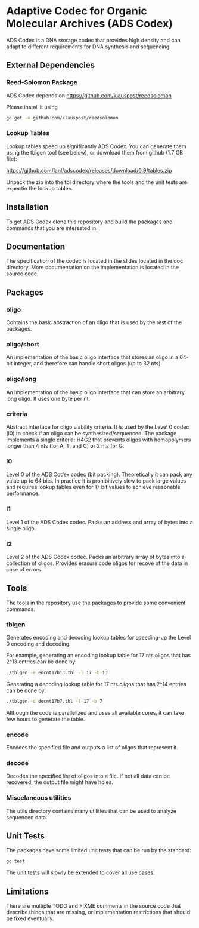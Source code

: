 # Adaptive Codec for Organic Molecular Archives (ADS Codex)

ADS Codex is a DNA storage codec that provides high density and can adapt
to different requirements for DNA synthesis and sequencing.

## External Dependencies

### Reed-Solomon Package

ADS Codex depends on https://github.com/klauspost/reedsolomon

Please install it using 

```bash
go get -u github.com/klauspost/reedsolomon
```

### Lookup Tables

Lookup tables speed up significantly ADS Codex. You can generate them
using the tblgen tool (see below), or download them from github (1.7
GB file):

https://github.com/lanl/adscodex/releases/download/0.9/tables.zip

Unpack the zip into the tbl directory where the tools and the unit
tests are expectin the lookup tables.

## Installation

To get ADS Codex clone this repository and build the packages and commands
that you are interested in.

## Documentation

The specification of the codec is located in the slides located in the
doc directory. More documentation on the implementation is located in
the source code.

## Packages

### oligo

Contains the basic abstraction of an oligo that is used by the rest of
the packages.

### oligo/short

An implementation of the basic oligo interface that stores an oligo in
a 64-bit integer, and therefore can handle short oligos (up to 32 nts).

### oligo/long

An implementation of the basic oligo interface that can store an
arbitrary long oligo. It uses one byte per nt.

### criteria

Abstract interface for oligo viability criteria. It is used by the
Level 0 codec (l0) to check if an oligo can be synthesized/sequenced.
The package implements a single criteria: H4G2 that prevents oligos
with homopolymers longer than 4 nts (for A, T, and C) or 2 nts for G.

### l0

Level 0 of the ADS Codex codec (bit packing). Theoretically it can pack
any value up to 64 bits. In practice it is prohibitively slow to pack
large values and requires lookup tables even for 17 bit values to
achieve reasonable performance.

### l1

Level 1 of the ADS Codex codec. Packs an address and array of bytes into a
single oligo.

### l2

Level 2 of the ADS Codex codec. Packs an arbitrary array of bytes into a
collection of oligos. Provides erasure code oligos for recove of the
data in case of errors.

## Tools

The tools in the repository use the packages to provide some
convenient commands.

### tblgen

Generates encoding and decoding lookup tables for speeding-up the
Level 0 encoding and decoding. 

For example, generating an encoding lookup table for 17 nts oligos
that has 2^13 entries can be done by:

```bash
./tblgen -e encnt17b13.tbl -l 17 -b 13
```

Generating a decoding lookup table for 17 nts oligos that has 2^14
entries can be done by:

```bash
./tblgen -d decnt17b7.tbl -l 17 -b 7
```

Although the code is parallelized and uses all available cores, it can
take few hours to generate the table.

### encode

Encodes the specified file and outputs a list of oligos that represent
it.

### decode

Decodes the specified list of oligos into a file. If not all data can
be recovered, the output file might have holes.

### Miscelaneous utilities

The utils directory contains many utilities that can be used to
analyze sequenced data.

## Unit Tests

The packages have some limited unit tests that can be run by the
standard:

```bash
go test
```

The unit tests will slowly be extended to cover all use cases.

## Limitations

There are multiple TODO and FIXME comments in the source code that
describe things that are missing, or implementation restrictions that
should be fixed eventually.
